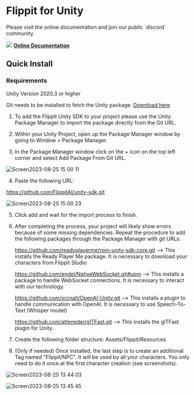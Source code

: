 # Flippit for Unity

<p>
Please visit the online documentation and join our public `discord` community.

![](https://i.imgur.com/zGamwPM.png) **[Online Documentation](https://flippitai.notion.site/Unity-SDK-fb1a3d5acfbb433e9334ffb124b8800c )**
</p>

## Quick Install
### Requirements
Unity Version 2020.3 or higher

Git needs to be installed to fetch the Unity package. [Download here](https://git-scm.com/downloads)

1. To add the Flippit Unity SDK to your project please use the Unity Package Manager to import the package directly from the Git URL.

2. Within your Unity Project, open up the Package Manager window by going to Window > Package Manager.

3. In the Package Manager window click on the + icon on the top left corner and select Add Package From Git URL.

![Screen2023-08-25 15 00 11](https://github.com/FlippitAI/unity-sdk/assets/1887378/0401e12a-253e-4e3e-9188-bc641bef40ee)

4. Paste the following URL:

https://github.com/FlippitAI/unity-sdk.git

![Screen2023-08-25 15 00 23](https://github.com/FlippitAI/unity-sdk/assets/1887378/811166a7-7a9e-46fe-915a-52bff5a9bba0)

5. Click add and wait for the import process to finish.

6. After completing the process, your project will likely show errors because of some missing dependencies.
Repeat the procedure to add the following packages through the Package Manager with git URLs:
   
   https://github.com/readyplayerme/rpm-unity-sdk-core.git --> This installs the Ready Player Me package. It is necessary to download your characters from Flippit Studio
   
   https://github.com/endel/NativeWebSocket.git#upm --> This installs a package to handle WebSocket connections. It is necessary to interact with our technology.
   
   https://github.com/srcnalt/OpenAI-Unity.git --> This installs a plugin to handle communication with OpenAI. It is necessary to use Speech-To-Text (Whisper model)

   https://github.com/atteneder/glTFast.git --> This installs the glTFast plugin for Unity.
   
7. Create the following folder structure: Assets/Flippit/Resources
8. (Only if needed) Once installed, the last step is to create an additional Tag named "Flippit/NPC". It will be used by all your characters. You only need to do it once at the first character creation (see screenshots).
   
![Screen2023-08-25 13 44 03](https://github.com/FlippitAI/unity-sdk/assets/1887378/f8b730d2-ad73-4e3c-a111-bbd9c2159589)

![Screen2023-08-25 13 45 45](https://github.com/FlippitAI/unity-sdk/assets/1887378/5e5db71e-b64b-4a56-9b84-8cdc0be12464)

